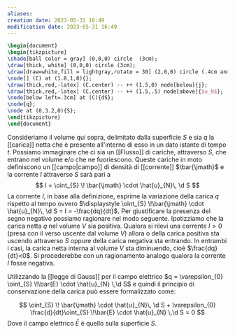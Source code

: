 ```yaml
---
aliases: 
creation date: 2023-05-31 16:49
modification date: 2023-05-31 16:49
---
```


```tikz
\begin{document}
\begin{tikzpicture}
\shade[ball color = gray] (0,0,0) circle  (3cm);
\draw[thick, white] (0,0,0) circle (3cm);
\draw[draw=white,fill = lightgray,rotate = 30] (2,0,0) circle (.4cm and .6cm);
\node[] (C) at (1.8,1,0){};
\draw[thick,red,-latex] (C.center) -- ++ (1.5,0) node[below]{j};
\draw[thick,red,-latex] (C.center) -- ++ (1.5,.5) node[above]{$u_N$};
\node[below left=.3cm] at (C){dS};
\node{q};
\node at (0,3.2,0){S};
\end{tikzpicture}
\end{document}
```

Consideriamo il volume qui sopra, delimitato dalla superficie $S$ e sia $q$ la [[carica]] netta che è presente all'interno di esso in un dato istante di tempo $t$. Possiamo immaginare che ci sia un [[Flusso]] di cariche, attraverso $S$, che entrano nel volume e/o che ne fuoriescono. Queste cariche in moto definiscono un [[campo|campo]] di densità di [[corrente]] $\bar{\jmath}$ e la corrente $I$ attraverso $S$ sarà pari a 
$$ I = \oint_{S} \! \bar{\jmath} \cdot \hat{u}_{N}\, \d S $$
La corrente $I$, in base alla definizione, esprime la variazione della carica $q$ rispetto al tempo ovvero $\displaystyle \oint_{S} \!\bar{\jmath} \cdot \hat{u}_{N}\, \d S = I = -\frac{dq}{dt}$. Per giustificare la presenza del segno negativo possiamo ragionare nel modo seguente. Ipotizziamo che la carica netta $q$ nel volume $V$ sia positiva. Qualora si rilevi una corrente $I > 0$ (presa con il verso uscente dal volume $V$) allora o della carica positiva sta uscendo attraverso $S$ oppure della carica negativa sta entrando. In entrambi i casi, la carica netta interna al volume $V$ sta diminuendo, cioè $\frac{dq}{dt}<0$. Si procederebbe con un ragionamento analogo qualora la corrente $I$ fosse negativa.

Utilizzando la [[legge di Gauss]] per il campo elettrico  $q = \varepsilon_{0} \oint_{S} \!\bar{E} \cdot \hat{u}_{N} \,\d S$ e quindi il principio di conservazione della carica può essere formalizzato come:

$$ \oint_{S} \! \bar{\jmath} \cdot \hat{u}_{N}\, \d S + \varepsilon_{0} \frac{d}{dt}\oint_{S} \!\bar{E} \cdot \hat{u}_{N} \,\d S = 0  $$
Dove il campo elettrico $\bar{E}$ è quello sulla superficie $S$.